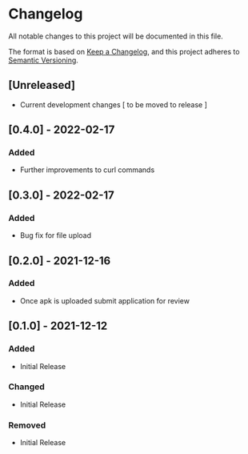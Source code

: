 # Changelog
All notable changes to this project will be documented in this file.

The format is based on [Keep a Changelog](https://keepachangelog.com/en/1.0.0/),
and this project adheres to [Semantic Versioning](https://semver.org/spec/v2.0.0.html).

## [Unreleased]
 - Current development changes [ to be moved to release ]

## [0.4.0] - 2022-02-17
### Added
- Further improvements to curl commands

## [0.3.0] - 2022-02-17
### Added
- Bug fix for file upload

## [0.2.0] - 2021-12-16
### Added
 - Once apk is uploaded submit application for review

## [0.1.0] - 2021-12-12
### Added
 - Initial Release
### Changed
 - Initial Release
### Removed
 - Initial Release
